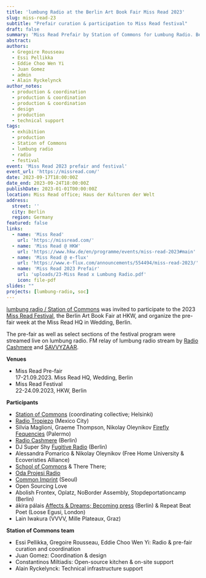 ```yaml
---
title: 'lumbung Radio at the Berlin Art Book Fair Miss Read 2023'
slug: miss-read-23
subtitle: "Prefair curation & participation to Miss Read festival"
draft: false
summary: 'Miss Read Prefair by Station of Commons for Lumbung Radio. Berlin, September 2023'
abstract: 
authors:
  - Gregoire Rousseau
  - Essi Pellikka 
  - Eddie Choo Wen Yi
  - Juan Gomez 
  - admin
  - Alain Ryckelynck
author_notes: 
  - production & coordination 
  - production & coordination 
  - production & coordination 
  - design
  - production 
  - technical support 
tags:
  - exhibition
  - production
  - Station of Commons
  - lumbung radio
  - radio
  - festival
event: 'Miss Read 2023 prefair and festival'
event_url: 'https://missread.com/'
date: 2023-09-17T18:00:00Z
date_end: 2023-09-24T18:00:00Z
publishDate: 2023-01-01T00:00:00Z
location: Miss Read office; Haus der Kulturen der Welt
address:
  street: ''
  city: Berlin
  region: Germany
featured: false
links:
  - name: 'Miss Read'
    url: 'https://missread.com/'
  - name: 'Miss Read @ HKW'
    url: 'https://www.hkw.de/en/programme/events/miss-read-2023#main'
  - name: 'Miss Read @ e-flux'
    url: 'https://www.e-flux.com/announcements/554494/miss-read-2023/'
  - name: 'Miss Read 2023 Prefair'
    url: 'uploads/23-Miss Read x Lumbung Radio.pdf'
    icon: file-pdf
slides: ""
projects: [lumbung-radio, soc]
---
```


[lumbung radio / Station of Commons](../../project/lumbung-radio) was invited to participate to the 2023 [Miss Read Festival](https://missread.com/), the Berlin Art Book Fair at HKW, and organize the pre-fair week at the Miss Read HQ in Wedding, Berlin. 

The pre-fair as well as select sections of the festival program were streamed live on lumbung radio. FM relay of lumbung radio stream by [Radio Cashmere](https://cashmereradio.com/) and [SAVVYZAAR](https://savvy-contemporary.com/en/pillars/savvyzaar/). 

**Venues**  
- Miss Read Pre-fair  
  17-21.09.2023. Miss Read HQ, Wedding, Berlin 
- Miss Read Festival   
  22-24.09.2023, HKW, Berlin

**Participants**   
- [Station of Commons](https://site.stationofcommons.org/) (coordinating collective; Helsinki)
- [Radio Tropiezo](https://radiotropiezo.org/) (Mexico City)
- Silvia Maglioni, Graeme Thompson, Nikolay Oleynikov [Firefly Fequencies](https://fireflyfrequencies.org/) (Palermo) 
- [Radio Cashmere](https://cashmereradio.com/) (Berlin)  
- DJ Super Shy [Fugitive Radio](https://fugitive-radio.net/) (Berlin)
- Alessandra Pomarico & Nikolay Oleynikov (Free Home University & Ecoveristies Alliance) 
- [School of Commons](https://www.schoolofcommons.org/) & There There; 
- [Oda Projesi Radio](https://odaprojesi.blogspot.com/)
- [Common Imprint](https://commonimprint.com/) (Seoul) 
- Open Sourcing Love 
- Abolish Frontex, Oplatz, NoBorder Assembly, Stopdeportationcamp (Berlin) 
- ákira pálais [Affects & Dreams; Becoming press](https://becoming.press/) (Berlin) & Repeat Beat Poet (Loose Egusi, London) 
- Lain Iwakura (VVVV, Mille Plateaux, Graz)

**Station of Commons team**
- Essi Pellikka, Gregoire Rousseau, Eddie Choo Wen Yi:  Radio & pre-fair curation and coordination
- Juan Gomez: Coordination & design
- Constantinos Miltiadis: Open-source kitchen & on-site support
- Alain Ryckelynck: Technical infrastructure support




